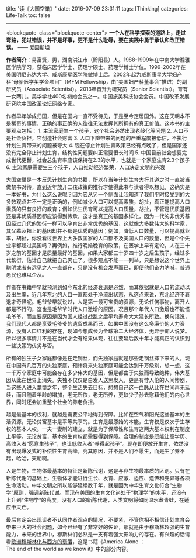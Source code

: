 title: '读《大国空巢》'
date: 2016-07-09 23:31:11
tags: [Thinking]
categories: Life-Talk
toc: false

---

<blockquote  class="blockquote-center">
**一个人在科学探索的道路上，走过弯路，犯过错误，并不是坏事，更不是什么耻辱，要在实践中勇于承认和改正错误。**
—— 爱因斯坦
</blockquote>

**作者简介**：易富贤，男，湖南洪江市（黔阳县）人。1988-1999年在中南大学湘雅医学院学习，获临床医学学士、药理学硕士、药理学博士学位。1999-2002年在美国明尼苏达大学、威斯康星医学院做博士后。2002年起为威斯康星大学妇产科“母胎医学奖学金项目”（MFM Fellowship，由“美国妇产科董事会”推进）的副研究员（Associate Scientist）。2013年晋升为研究员（Senior Scientist）。育有一女两儿。美华学社400名初始会员之一。中国旅美科技协会会员。中国改革发展研究院中国改革论坛网络专家。

作者早年学成归国，但是在国内一直不受待见，于是至今定居国外。这在天朝本不是稀奇的事情，正确的事正确的人往往无法发挥其所拥有的真正价值。这本书的主要观点包括：
1. 主流家庭生一个孩子，这个社会必然出现老龄化等问题
2. 人口不是社会负担，它创造社会财富
3. 人口下降带来的问题的严重程度被低估，不执行计划生育带来的问题被夸大
4. 现在停止计划生育政策已经有点晚了，但是国家还没有完全停止计划生育，结构性问题要纠正需要很长时间
5. 中国目前社会想要完成世代更替，社会总生育率应该保持在2.3的水平，也就是一个家庭生育2.3个孩子
6. 主流家庭需要生三个孩子，人口推动经济繁荣，人口决定文明的兴衰

大国空巢是一本反思计划生育的书籍，所以在当年计划生育大行其道之时一直被当做禁书对待，直到近年放开二孩政策的推行才使得此书与读者得以想见，这确实是一本好书，为什么这么说呢？因为它从另一个侧面让我知道了我们平时接受到的大多数观点并不一定是正确的，例如减少人口可以提高素质，胡扯，真正能提高人口素质的只有良好的教育；例如优生优育可以提高人口质量，胡扯，不管是优质基因还是非优质基因都应该得到传承，这才是真正的基因多样化，因为一代的非优秀基因经过几代的繁衍一样可以孕育出非常优秀的基因，这就像大多数伟大的科学家，其父辈及祖上的基因却并不都是优秀的基因；例如，降低人口数量，可以提高就业率，胡扯，你没看过世界上大多数国家的人口都不及美国人口的数量，但是个个失业率都超过美国吗？再例如，推行晚婚晚育的政策，在医学上早有定论，人在三十岁之前的基因才是质量最好的基因，如果大家都三十岁四十岁之后生孩子，经过多代繁衍，估计自己就把自己灭亡了。很多观点不能一一列举，只是想说这个世界上聪明或者有远见之人一直都在，只是没有机会发声而已，即便他们奋力呐喊，普通愚民也难以企及。

作者在书籍中早就预测到如今东北的经济衰退是必然，而其依据就是人口的流动以及出生率，近几年东北的人口一直都处于净流出状态，从这点来说，东北经济不衰退才奇怪呢。毛爷爷早就说过，人是第一最可宝贵的资源，无论任何事物，离开人都是不行的，这也是毛爷爷时代人口激增的原因。况且那个年代人口激增也不能怪毛爷爷，而主要原因是因为国人经过战乱之后平均寿命大大延长所致。换句话说，我们现代人都是享受毛爷爷的遗留成果而已，如果中国没有这么多廉价的人力资源，没有人口红利的存在，现如今想成长为全球第二大经济体，无异于痴人说梦。所以很多事情并不是在当代才会有结果体现，往往要延后数十年才能真正的认识到一些决策的优劣与否。

所有的独生子女家庭都像是在走钢丝，而失独家庭就是那些走钢丝摔下来的人，现在中国有几百万的失独家庭，预计将来失独家庭可能会达到千万级别，想一想，这一千万个家庭中可能会存在多少伟大的基因，但是都由于失独而导致绝种，伟大基因从此在世界上消失。失独不仅仅是白发人送黑发人，更是有悖人伦的人间惨剧，当这些人进入耄耋之年，整个生活失去目标，想想自己这一血脉从此在世间再无延续，而且随着年龄的增加，老无所依，老无所养，更缺少子孙去慰藉他们的内心世界，同时还会加重整个社会的养老负担。

越是最基本的权利，就越是需要公平地得到保障。比如在空气和阳光这些基本的生活资源，无论贫富基本是平等共享的。生育是最原始的本能，生育权是仅次于生存权的基本人权。一夫一妻制的建立，就是为了保障性和生育这两大基本权利在制度上平等。无论贫富，基本的生育权都需要得到保障。合理的制度是既能让高学历、高收入者“愿意生孩子”，也让低收入者“养得起孩子”。现在即便放开生育，依然没有出现爆发式的补偿性生育高峰，究其原因，并不是人们不愿生，而是生了养不起，哈哈，天朝啊。

人是生物，生物体最基本的特征是新陈代谢，这是与非生物最本质的区别。只有在新陈代谢的基础上，生物体才能进行生长、发育、应激、适应、遗传和变异等各项生命活动。中华文明之所以能够延续数千年，就是因为中华生育文化符合“生物学”原则，强调新陈代谢。而现在美国的生育文化尚处于“物理学”的水平，还没有上升到“生物学”的高度。没有人口的新陈代谢，人类文明将如同温水煮青蛙，在适应中灭亡。

最后肯定会出现读者不认同作者观点的情况，不要紧，不管你相不相信计划生育会带来巨大的社会问题，如今已经有了非常好的佐证，那就是由于穆斯林超强的生育能力，未来的世界中，穆斯林们必然是一支有着强大影响力的存在。有兴趣的话请看[欧洲穆斯林化与西方的衰落](https://www.douban.com/group/topic/4808975/)，这是书籍《America Alone ：The end of the world as we know it》中的部分内容。
